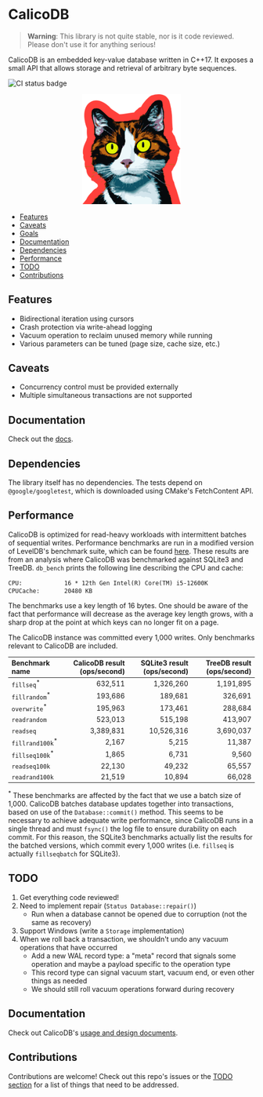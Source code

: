 # CalicoDB

> **Warning**: This library is not quite stable, nor is it code reviewed. 
> Please don't use it for anything serious!

CalicoDB is an embedded key-value database written in C++17.
It exposes a small API that allows storage and retrieval of arbitrary byte sequences.

![CI status badge](https://github.com/andy-byers/CalicoDB/actions/workflows/actions.yml/badge.svg)

<div align="center">
    <img src="doc/mascot.png" style="width: 40%; max-width: 400px" />
</div>

+ [Features](#features)
+ [Caveats](#caveats)
+ [Goals](#goals)
+ [Documentation](#documentation)
+ [Dependencies](#dependencies)
+ [Performance](#performance)
+ [TODO](#todo)
+ [Contributions](#contributions)

## Features
+ Bidirectional iteration using cursors
+ Crash protection via write-ahead logging
+ Vacuum operation to reclaim unused memory while running
+ Various parameters can be tuned (page size, cache size, etc.)

## Caveats
+ Concurrency control must be provided externally
+ Multiple simultaneous transactions are not supported

## Documentation
Check out the [docs](doc/doc.md).

## Dependencies
The library itself has no dependencies.
The tests depend on `@google/googletest`, which is downloaded using CMake's FetchContent API.

## Performance
CalicoDB is optimized for read-heavy workloads with intermittent batches of sequential writes.
Performance benchmarks are run in a modified version of LevelDB's benchmark suite, which can be found [here](https://github.com/andy-byers/leveldb/tree/db_bench_calico).
These results are from an analysis where CalicoDB was benchmarked against SQLite3 and TreeDB.
`db_bench` prints the following line describing the CPU and cache:
```
CPU:            16 * 12th Gen Intel(R) Core(TM) i5-12600K
CPUCache:       20480 KB
```

The benchmarks use a key length of 16 bytes.
One should be aware of the fact that performance will decrease as the average key length grows, with a sharp drop at the point at which keys can no longer fit on a page.

The CalicoDB instance was committed every 1,000 writes.
Only benchmarks relevant to CalicoDB are included.

| Benchmark name             | CalicoDB result (ops/second) | SQLite3 result (ops/second) | TreeDB result (ops/second) |
|:---------------------------|-----------------------------:|----------------------------:|---------------------------:|
| `fillseq`<sup>*</sup>      |                      632,511 |                   1,326,260 |                  1,191,895 |
| `fillrandom`<sup>*</sup>   |                      193,686 |                     189,681 |                    326,691 |
| `overwrite`<sup>*</sup>    |                      195,963 |                     173,461 |                    288,684 |
| `readrandom`               |                      523,013 |                     515,198 |                    413,907 |
| `readseq`                  |                    3,389,831 |                  10,526,316 |                  3,690,037 |
| `fillrand100k`<sup>*</sup> |                        2,167 |                       5,215 |                     11,387 |
| `fillseq100k`<sup>*</sup>  |                        1,865 |                       6,731 |                      9,560 |
| `readseq100k`              |                       22,130 |                      49,232 |                     65,557 |
| `readrand100k`             |                       21,519 |                      10,894 |                     66,028 |

<sup>*</sup> These benchmarks are affected by the fact that we use a batch size of 1,000.
CalicoDB batches database updates together into transactions, based on use of the `Database::commit()` method.
This seems to be necessary to achieve adequate write performance, since CalicoDB runs in a single thread and must `fsync()` the log file to ensure durability on each commit.
For this reason, the SQLite3 benchmarks actually list the results for the batched versions, which commit every 1,000 writes (i.e. `fillseq` is actually `fillseqbatch` for SQLite3).

## TODO
1. Get everything code reviewed!
2. Need to implement repair (`Status Database::repair()`)
    + Run when a database cannot be opened due to corruption (not the same as recovery)
3. Support Windows (write a `Storage` implementation)
4. When we roll back a transaction, we shouldn't undo any vacuum operations that have occurred
   + Add a new WAL record type: a "meta" record that signals some operation and maybe a payload specific to the operation type
   + This record type can signal vacuum start, vacuum end, or even other things as needed
   + We should still roll vacuum operations forward during recovery

## Documentation
Check out CalicoDB's [usage and design documents](doc).

## Contributions
Contributions are welcome!
Check out this repo's issues or the [TODO section](#todo) for a list of things that need to be addressed.